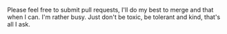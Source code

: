 Please feel free to submit pull requests, I'll do my best to merge and that when I can. I'm rather busy. Just don't be toxic, be tolerant and kind, that's all I ask.
